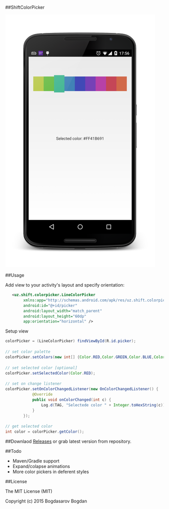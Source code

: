 ##ShiftColorPicker

![Alt text](/screenshot.png?raw=true)

##Usage

Add view to your activity's layout and specify orientation:
```xml
   <uz.shift.colorpicker.LineColorPicker
        xmlns:app="http://schemas.android.com/apk/res/uz.shift.colorpicker"
        android:id="@+id/picker"
        android:layout_width="match_parent"
        android:layout_height="60dp"
        app:orientation="horizontal" />
```

Setup view
```java
colorPicker = (LineColorPicker) findViewById(R.id.picker);

// set color palette
colorPicker.setColors(new int[] {Color.RED,Color.GREEN,Color.BLUE,Color.YELLOW});

// set selected color [optional]
colorPicker.setSelectedColor(Color.RED);

// set on change listener
colorPicker.setOnColorChangedListener(new OnColorChangedListener() {
			@Override
			public void onColorChanged(int c) {
				Log.d(TAG, "Selectede color " + Integer.toHexString(c));
			}
		});

// get selected color
int color = colorPicker.getColor();
```

##Downlaod
[Releases](https://github.com/DASAR/ShiftColorPicker/releases)
or grab latest version from repository.

##Todo
* Maven/Gradle support
* Expand/colapse animations
* More color pickers in deferent styles

##License

The MIT License (MIT)

Copyright (c) 2015 Bogdasarov Bogdan
